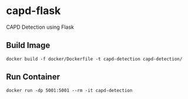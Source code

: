 # capd-flask
CAPD Detection using Flask

## Build Image
`docker build -f docker/Dockerfile -t capd-detection capd-detection/`

## Run Container
`docker run -dp 5001:5001 --rm -it capd-detection`
